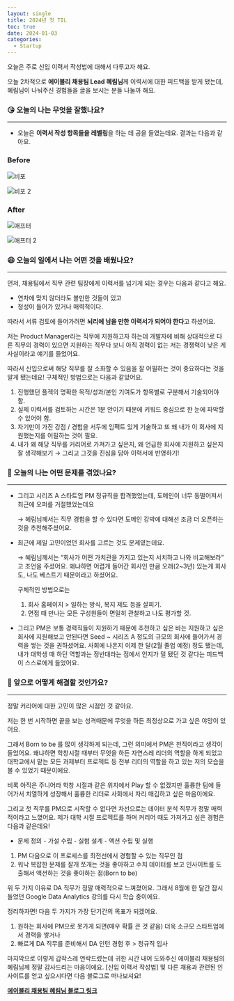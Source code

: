 ```yaml
---
layout: single
title: 2024년 첫 TIL
toc: true
date: 2024-01-03
categories:
  - Startup
---
```


오늘은 주로 신입 이력서 작성법에 대해서 다루고자 해요.

오늘 2차적으로 **에이블리 채용팀 Lead 혜림님**께 이력서에 대한 피드백을 받게 됐는데, 혜림님이 나눠주신 경험들을 글을 보시는 분들 나눌까 해요.

### 😘 오늘의 나는 무엇을 잘했나요?

---

- 오늘은 **이력서 작성 항목들을 레벨링**을 하는 데 공을 들였는데요. 결과는 다음과 같아요.

### Before

![비포](https://github.com/changhwan77/changhwan77.github.io/assets/110464205/85d99f92-74da-4717-a2a6-ad992edbd062)

![비포 2](https://github.com/changhwan77/changhwan77.github.io/assets/110464205/32df9fa8-eb36-4037-bef1-fb8d7816b533)

### After

![애프터](https://github.com/changhwan77/changhwan77.github.io/assets/110464205/0f2ce387-00a2-4485-9b82-8f94272aefd9)

![애프터 2](https://github.com/changhwan77/changhwan77.github.io/assets/110464205/c82bffed-d4ae-4534-b8c6-f12a8169b6b2)

### 😆 오늘의 일에서 나는 어떤 것을 배웠나요?

---

먼저, 채용팀에서 직무 관련 팀장에게 이력서를 넘기게 되는 경우는 다음과 같다고 해요.

- 연차에 맞지 않더라도 볼만한 것들이 있고
- 정성이 들어가 있거나 매력적이다.

따라서 서류 검토에 들어가려면 **뇌리에 남을 만한 이력서가 되어야 한다**고 하셨어요.

저는 Product Manager라는 직무에 지원하고자 하는데 개발자에 비해 상대적으로 다른 직무의 경력이 있으면 지원하는 직무다 보니 아직 경력이 없는 저는 경쟁력이 낮은 게 사실이라고 얘기를 들었어요.

따라서 신입으로써 해당 직무를 잘 소화할 수 있음을 잘 어필하는 것이 중요하다는 것을 알게 됐는데요! 구체적인 방법으로는 다음과 같았어요.

1. 진행했던 플젝의 명확한 목적/성과/본인 기여도가 항목별로 구분해서 기술되어야 함.
2. 실제 이력서를 검토하는 시간은 1분 안이기 때문에 키워드 중심으로 한 눈에 파악할 수 있어야 함.
3. 자기만이 가진 강점 / 경험을 서두에 임팩트 있게 기술하고 또 왜 내가 이 회사에 지원했는지를 어필하는 것이 필요.
4. 내가 왜 해당 직무를 커리어로 가져가고 싶은지, 왜 언급한 회사에 지원하고 싶은지 잘 생각해보기 → 그리고 그것을 진심을 담아 이력서에 반영하기!

### 🤢 오늘의 나는 어떤 문제를 겪었나요?

---

- 그리고 시리즈 A 스타트업 PM 정규직을 합격했었는데, 도메인이 너무 동떨어져서 최근에 오퍼를 거절했었는데요

  → 혜림님께서는 직무 경험을 할 수 있다면 도메인 강박에 대해선 조금 더 오픈하는 것을 추천해주셨어요.

- 최근에 제일 고민이었던 회사를 고르는 것도 문제였는데요.

  → 혜림님께서는 “회사가 어떤 가치관을 가지고 있는지 서치하고 나와 비교해보라” 고 조언을 주셨어요. 왜냐하면 어렵게 들어간 회사인 만큼 오래(2~3년) 있는게 회사도, 나도 베스트기 때문이라고 하셨어요.

  구체적인 방법으로는

  1. 회사 홈페이지 > 일하는 방식, 복지 제도 등을 살피기.
  2. 면접 때 만나는 모든 구성원들이 면밀히 관찰하고 나도 평가할 것.

- 그리고 PM은 보통 경력직들이 지원하기 때문에 추천하고 싶은 바는 지원하고 싶은 회사에 지원해보고 안된다면 Seed ~ 시리즈 A 정도의 규모의 회사에 들어가서 경력을 쌓는 것을 권하셨어요.
  사회에 나온지 이제 한 달(2월 졸업 예정) 정도 됐는데, 내가 대학생 때 하던 역할과는 정반대라는 점에서 인지가 덜 됐던 것 같다는 피드백이 스스로에게 들었어요.

### 🤩 앞으로 어떻게 해결할 것인가요?

---

정말 커리어에 대한 고민이 많은 시점인 것 같아요.

저는 한 번 시작하면 끝을 보는 성격때문에 무엇을 하든 최정상으로 가고 싶은 야망이 있어요.

그래서 Born to be 를 많이 생각하게 되는데, 그런 의미에서 PM은 천직이라고 생각이 들었어요. 왜냐하면 학창시절 때부터 무엇을 하든 자연스레 리더의 역할을 하게 되었고 대학교에서 맡는 모든 과제부터 프로젝트 등 전부 리더의 역할을 하고 있는 저의 모습을 볼 수 있었기 때문이에요.

비록 아직은 주니어라 학창 시절과 같은 위치에서 Play 할 수 없겠지만 훌륭한 팀에 들어가서 치열하게 성장해서 훌륭한 리더로 사회에서 자리 매김하고 싶은 마음이에요.

그리고 첫 직무를 PM으로 시작할 수 없다면 차선으로는 데이터 분석 직무가 정말 매력적이라고 느꼈어요. 제가 대학 시절 프로젝트를 하며 커리어 때도 가져가고 싶은 경험은 다음과 같은데요!

- 문제 정의 - 가설 수립 - 실험 설계 - 액션 수립 및 실행

1. PM 다음으로 이 프로세스를 최전선에서 경험할 수 있는 직무인 점
2. 워낙 복잡한 문제를 잘개 쪼개는 것을 좋아하고 수치 데이터를 보고 인사이트를 도출해서 액션하는 것을 좋아하는 점(Born to be)

위 두 가지 이유로 DA 직무가 정말 매력적으로 느껴졌어요.
그래서 8월에 한 달간 잠시 들었던 Google Data Analytics 강의를 다시 학습 중이에요.

정리하자면! 다음 두 가지가 가장 단기간의 목표가 되겠어요.

1. 원하는 회사에 PM으로 못가게 되면(매우 확률 큰 것 같음) 더욱 소규모 스타트업에서 경력을 쌓거나
2. 빠르게 DA 직무를 준비해서 DA 인턴 경험 후 > 정규직 입사

마지막으로 이렇게 갑작스레 연락드렸는데 귀한 시간 내어 도와주신 에이블리 채용팀의 혜림님께 정말 감사드리는 마음이에요.
[신입 이력서 작성법] 및 다른 채용과 관련된 인사이트를 얻고 싶으시다면 다음 블로그로 떠나보셔요!

[**에이블리 채용팀 혜림님 블로그 링크**](https://blog.naver.com/crewaver5555/223300450487)
